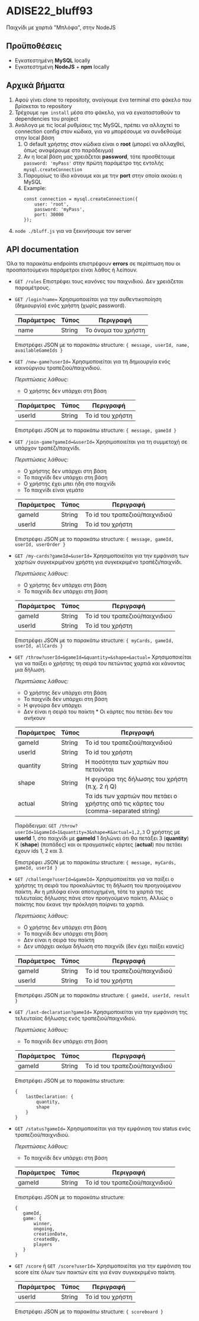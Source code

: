 # ADISE22_bluff93

Παιχνίδι με χαρτιά "Μπλόφα", στην NodeJS

## Προϋποθέσεις

-   Εγκατεστημένη **MySQL** locally
-   Εγκατεστημένη **NodeJS** + **npm** locally

## Αρχικά βήματα

1.  Αφού γίνει clone το repositoty, ανοίγουμε ένα terminal στο φάκελο που βρίσκεται το repository
2.  Τρέχουμε `npm install` μέσα στο φάκελο, για να εγκατασταθούν τα dependencies του project
3.  Ανάλογα με τις local ρυθμίσεις της MySQL, πρέπει να αλλαχτεί το connection config στον κώδικα, για να μπορέσουμε να συνδεθούμε στην local βάση
    1. Ο default χρήστης στον κώδικα είναι ο **root** (μπορεί να αλλαχθεί, όπως αναφέρουμε στο παράδειγμα)
    2. Αν η local βάση μας χρειάζεται **password**, τότε προσθέτουμε `password: 'myPass'` στην πρώτη παράμετρο της εντολής `mysql.createConnection`
    3. Παρομοίως το ίδιο κάνουμε και με την **port** στην οποία ακούει η MySQL
    4. Example:
        ```
        const connection = mysql.createConnection({
            user: 'root',
            password: 'myPass',
            port: 30000
        });
        ```
4.  `node ./bluff.js` για να ξεκινήσουμε τον server

## API documentation

Όλα τα παρακάτω endpoints επιστρέφουν **errors** σε περίπτωση που οι προαπαιτούμενοι παράμετροι είναι λάθος ή λείπουν.

-   `GET /rules`
    Επιστρέφει τους κανόνες του παιχνιδιού. Δεν χρειάζεται παραμέτρους.
-   `GET /login?name=`
    Χρησιμοποιείται για την αυθεντικοποίηση (δημιουργία) ενός χρήστη (χωρίς password).

    | Παράμετρος | Τύπος  | Περιγραφή           |
    | ---------- | ------ | ------------------- |
    | name       | String | Το όνομα του χρήστη |

    Επιστρέφει JSON με το παρακάτω structure:
    `{ message, userId, name, availableGameIds }`

-   `GET /new-game?userId=`
    Χρησιμοποιείται για τη δημιουργία ενός καινούργιου τραπεζιού/παιχνιδιού.

    _Περιπτώσεις λάθους_:

    -   Ο χρήστης δεν υπάρχει στη βάση

    | Παράμετρος | Τύπος  | Περιγραφή        |
    | ---------- | ------ | ---------------- |
    | userId     | String | Το id του χρήστη |

    Επιστρέφει JSON με το παρακάτω structure:
    `{ message, gameId }`

-   `GET /join-game?gameId=&userId=`
    Χρησιμοποιείται για τη συμμετοχή σε υπάρχον τραπέζι/παιχνίδι.

    _Περιπτώσεις λάθους:_

    -   Ο χρήστης δεν υπάρχει στη βάση
    -   Το παιχνίδι δεν υπάρχει στη βάση
    -   Ο χρήστης έχει μπει ήδη στο παιχνίδι
    -   Το παιχνίδι είναι γεμάτο

    | Παράμετρος | Τύπος  | Περιγραφή                      |
    | ---------- | ------ | ------------------------------ |
    | gameId     | String | Το id του τραπεζιού/παιχνιδιού |
    | userId     | String | Το id του χρήστη               |

    Επιστρέφει JSON με το παρακάτω structure:
    `{ message, gameId, userId, userOrder }`

-   `GET /my-cards?gameId=&userId=`
    Χρησιμοποιείται για την εμφάνιση των χαρτιών συγκεκριμένου χρήστη για συγκεκριμένο τραπέζι/παιχνίδι.

    _Περιπτώσεις λάθους:_

    -   Ο χρήστης δεν υπάρχει στη βάση
    -   Το παιχνίδι δεν υπάρχει στη βάση

    | Παράμετρος | Τύπος  | Περιγραφή                      |
    | ---------- | ------ | ------------------------------ |
    | gameId     | String | Το id του τραπεζιού/παιχνιδιού |
    | userId     | String | Το id του χρήστη               |

    Επιστρέφει JSON με το παρακάτω structure:
    `{ myCards, gameId, userId, allCards }`

-   `GET /throw?userId=&gameId=&quantity=&shape=&actual=`
    Χρησιμοποιείται για να παίξει ο χρήστης τη σειρά του πετώντας χαρτιά και κάνοντας μια δήλωση.

    _Περιπτώσεις λάθους:_

    -   Ο χρήστης δεν υπάρχει στη βάση
    -   Το παιχνίδι δεν υπάρχει στη βάση
    -   Η φιγούρα δεν υπάρχει
    -   Δεν είναι η σειρά του παίκτη \* Οι κάρτες που πετάει δεν του ανήκουν

    | Παράμετρος | Τύπος  | Περιγραφή                                                                           |
    | ---------- | ------ | ----------------------------------------------------------------------------------- |
    | gameId     | String | Το id του τραπεζιού/παιχνιδιού                                                      |
    | userId     | String | Το id του χρήστη                                                                    |
    | quantity   | String | Η ποσότητα των χαρτιών που πετούνται                                                |
    | shape      | String | Η φιγούρα της δήλωσης του χρήστη (π.χ. 2 ή Q)                                       |
    | actual     | String | Τα ids των χαρτιών που πετάει ο χρήστης από τις κάρτες του (comma-separated string) |

    Παράδειγμα:
    `GET /throw?userId=1&gameId=1&quantity=3&shape=Κ&actual=1,2,3`
    Ο χρήστης με **userId** 1, στο παιχνίδι με **gameId** 1 δηλώνει ότι θα πετάξει 3 (**quantity**) Κ (**shape**) (παπάδες) και οι πραγματικές κάρτες (**actual**) που πετάει έχουν ids 1, 2 και 3.

    Επιστρέφει JSON με το παρακάτω structure:
    `{ message, myCards, gameId, userId }`

-   `GET /challenge?userId=&gameId=`
    Χρησιμοποιείται για να παίξει ο χρήστης τη σειρά του προκαλώντας τη δήλωση του προηγούμενου παίκτη. Αν η μπλόφα είναι αποτυχημένη, τότε τα χαρτιά της τελευταίας δήλωσης πάνε στον προηγούμενο παίκτη. Αλλιώς ο παίκτης που έκανε την πρόκληση παίρνει τα χαρτιά.

    _Περιπτώσεις λάθους:_

    -   Ο χρήστης δεν υπάρχει στη βάση
    -   Το παιχνίδι δεν υπάρχει στη βάση
    -   Δεν είναι η σειρά του παίκτη
    -   Δεν υπάρχει ακόμα δήλωση στο παιχνίδι (δεν έχει παίξει κανείς)

    | Παράμετρος | Τύπος  | Περιγραφή                      |
    | ---------- | ------ | ------------------------------ |
    | gameId     | String | Το id του τραπεζιού/παιχνιδιού |
    | userId     | String | Το id του χρήστη               |

    Επιστρέφει JSON με το παρακάτω structure:
    `{ gameId, userId, result }`

-   `GET /last-declaration?gameId=`
    Χρησιμοποιείται για την εμφάνιση της τελευταίας δήλωσης ενός τραπεζιού/παιχνιδιού.

    _Περιπτώσεις λάθους:_

    -   Το παιχνίδι δεν υπάρχει στη βάση

    | Παράμετρος | Τύπος  | Περιγραφή                      |
    | ---------- | ------ | ------------------------------ |
    | gameId     | String | Το id του τραπεζιού/παιχνιδιού |

    Επιστρέφει JSON με το παρακάτω structure:

    ```
    {
        lastDeclaration: {
            quantity,
            shape
        }
    }
    ```

-   `GET /status?gameId=`
    Χρησιμοποιείται για την εμφάνιση του status ενός τραπεζιού/παιχνιδιού.

    _Περιπτώσεις λάθους:_

    -   Το παιχνίδι δεν υπάρχει στη βάση

    | Παράμετρος | Τύπος  | Περιγραφή                      |
    | ---------- | ------ | ------------------------------ |
    | gameId     | String | Το id του τραπεζιού/παιχνιδιού |

    Επιστρέφει JSON με το παρακάτω structure:

    ```
    {
       gameId,
       game: {
           winner,
           ongoing,
           creationDate,
           createdBy,
           players
       }
    }
    ```

-   `GET /score` ή `GET /score?userId=`
    Χρησιμοποιείται για την εμφάνιση του score είτε όλων των παικτών είτε για έναν συγκεκριμένο παίκτη.

    | Παράμετρος | Τύπος  | Περιγραφή        |
    | ---------- | ------ | ---------------- |
    | userId     | String | Το id του χρήστη |

    Επιστρέφει JSON με το παρακάτω structure:
    `{ scoreboard }`
